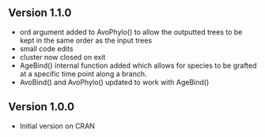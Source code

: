 
## Version 1.1.0  
  * ord argument added to AvoPhylo() to allow the outputted       trees to be kept in the same order as the input trees
  * small code edits
  * cluster now closed on exit 
  * AgeBind() internal function added which allows for species
    to be grafted at a specific time point along a branch.
  * AvoBind() and AvoPhylo() updated to work with AgeBind()
  
  
## Version 1.0.0

  * Initial version on CRAN
  

